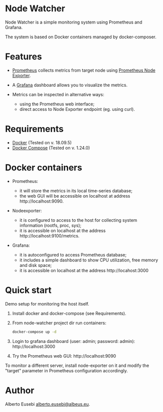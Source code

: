 # Node Watcher

Node Watcher is a simple monitoring system using Prometheus and Grafana.

The system is based on Docker containers managed by docker-composer.


# Features

* [Prometheus](https://prometheus.io/) collects metrics from target node using
  [Prometheus Node Exporter](https://github.com/prometheus/node_exporter).

* A [Grafana](https://grafana.com/) dashboard allows you to visualize the metrics.

* Metrics can be inspected in alternative ways:
  * using the Prometheus web interface;
  * direct access to Node Exporter endpoint (eg. using curl).


# Requirements

* [Docker](https://docs.docker.com/install/) (Tested on v. 18.09.5)
* [Docker Compose](https://docs.docker.com/compose/install/) (Tested on v. 1.24.0)


# Docker containers

* Prometheus:
  * it will store the metrics in its local time-series database;
  * the web GUI will be accessible on localhost at address http://localhost:9090.

* Nodeexporter:
  * it is configured to access to the host for collecting system information
    (rootfs, proc, sys);
  * it is accessible on localhost at the address http://localhost:9100/metrics.

* Grafana:
  * it is autoconfigured to access Prometheus database;
  * it includes a simple dashboard to show CPU utilization, free memory and
    disk space;
  * it is accessible on localhost at the address http://locahost:3000


# Quick start

Demo setup for monitoring the host itself.

1. Install docker and docker-compose (see Requirements).
1. From node-watcher project dir run containers:
   ```bash
   docker-compose up -d
   ```
1. Login to grafana dashboard (user: admin; password: admin):
   http://localhost:3000

1. Try the Prometheus web GUI: http://localhost:9090

To monitor a different server, install node-exporter on it and modify the
"target" parameter in Prometheus configuration accordingly.


# Author

Alberto Eusebi <alberto.eusebi@albeus.eu>.
